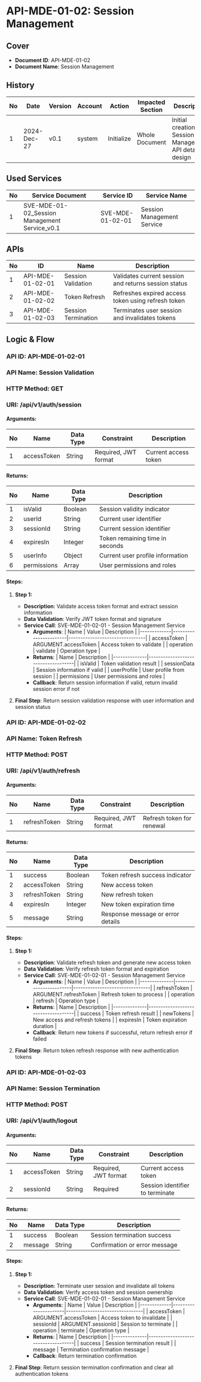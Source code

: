 # API-MDE-01-02: Session Management

## Cover
- **Document ID**: API-MDE-01-02
- **Document Name**: Session Management

## History

| No | Date       | Version | Account | Action     | Impacted Section | Description                           |
|----|------------|---------|---------|------------|------------------|---------------------------------------|
| 1  | 2024-Dec-27| v0.1    | system  | Initialize | Whole Document   | Initial creation of Session Management API detailed design |

## Used Services

| No | Service Document                           | Service ID     | Service Name            |
|----|-------------------------------------------|----------------|-------------------------|
| 1  | SVE-MDE-01-02_Session Management Service_v0.1 | SVE-MDE-01-02-01 | Session Management Service |

## APIs

| No | ID             | Name                | Description                                    |
|----|----------------|---------------------|------------------------------------------------|
| 1  | API-MDE-01-02-01 | Session Validation | Validates current session and returns session status |
| 2  | API-MDE-01-02-02 | Token Refresh      | Refreshes expired access token using refresh token |
| 3  | API-MDE-01-02-03 | Session Termination| Terminates user session and invalidates tokens |

## Logic & Flow

### API ID: API-MDE-01-02-01
### API Name: Session Validation
### HTTP Method: GET
### URI: /api/v1/auth/session

#### Arguments:
| No | Name         | Data Type | Constraint                    | Description                      |
|----|--------------|-----------|-------------------------------|----------------------------------|
| 1  | accessToken  | String    | Required, JWT format          | Current access token             |

#### Returns:
| No | Name         | Data Type | Description                        |
|----|--------------|-----------|------------------------------------| 
| 1  | isValid      | Boolean   | Session validity indicator         |
| 2  | userId       | String    | Current user identifier            |
| 3  | sessionId    | String    | Current session identifier         |
| 4  | expiresIn    | Integer   | Token remaining time in seconds    |
| 5  | userInfo     | Object    | Current user profile information   |
| 6  | permissions  | Array     | User permissions and roles         |

#### Steps:
1. **Step 1:**
   - **Description**: Validate access token format and extract session information
   - **Data Validation**: Verify JWT token format and signature
   - **Service Call**: SVE-MDE-01-02-01 - Session Management Service
     - **Arguments**:
       | Name        | Value                 | Description                    |
       |-------------|-----------------------|--------------------------------|
       | accessToken | ARGUMENT.accessToken  | Access token to validate       |
       | operation   | validate              | Operation type                 |
     - **Returns**:
       | Name         | Description                        |
       |--------------|------------------------------------| 
       | isValid      | Token validation result            |
       | sessionData  | Session information if valid       |
       | userProfile  | User profile from session          |
       | permissions  | User permissions and roles         |
     - **Callback**: Return session information if valid, return invalid session error if not

2. **Final Step**: Return session validation response with user information and session status

### API ID: API-MDE-01-02-02
### API Name: Token Refresh
### HTTP Method: POST
### URI: /api/v1/auth/refresh

#### Arguments:
| No | Name         | Data Type | Constraint                    | Description                      |
|----|--------------|-----------|-------------------------------|----------------------------------|
| 1  | refreshToken | String    | Required, JWT format          | Refresh token for renewal        |

#### Returns:
| No | Name         | Data Type | Description                        |
|----|--------------|-----------|------------------------------------| 
| 1  | success      | Boolean   | Token refresh success indicator    |
| 2  | accessToken  | String    | New access token                   |
| 3  | refreshToken | String    | New refresh token                  |
| 4  | expiresIn    | Integer   | New token expiration time          |
| 5  | message      | String    | Response message or error details  |

#### Steps:
1. **Step 1:**
   - **Description**: Validate refresh token and generate new access token
   - **Data Validation**: Verify refresh token format and expiration
   - **Service Call**: SVE-MDE-01-02-01 - Session Management Service
     - **Arguments**:
       | Name         | Value                  | Description                    |
       |--------------|------------------------|--------------------------------|
       | refreshToken | ARGUMENT.refreshToken  | Refresh token to process       |
       | operation    | refresh                | Operation type                 |
     - **Returns**:
       | Name         | Description                        |
       |--------------|------------------------------------| 
       | success      | Token refresh result               |
       | newTokens    | New access and refresh tokens      |
       | expiresIn    | Token expiration duration          |
     - **Callback**: Return new tokens if successful, return refresh error if failed

2. **Final Step**: Return token refresh response with new authentication tokens

### API ID: API-MDE-01-02-03
### API Name: Session Termination
### HTTP Method: POST
### URI: /api/v1/auth/logout

#### Arguments:
| No | Name         | Data Type | Constraint                    | Description                      |
|----|--------------|-----------|-------------------------------|----------------------------------|
| 1  | accessToken  | String    | Required, JWT format          | Current access token             |
| 2  | sessionId    | String    | Required                      | Session identifier to terminate  |

#### Returns:
| No | Name         | Data Type | Description                        |
|----|--------------|-----------|------------------------------------| 
| 1  | success      | Boolean   | Session termination success        |
| 2  | message      | String    | Confirmation or error message      |

#### Steps:
1. **Step 1:**
   - **Description**: Terminate user session and invalidate all tokens
   - **Data Validation**: Verify access token and session ownership
   - **Service Call**: SVE-MDE-01-02-01 - Session Management Service
     - **Arguments**:
       | Name        | Value                | Description                    |
       |-------------|----------------------|--------------------------------|
       | accessToken | ARGUMENT.accessToken | Access token to invalidate     |
       | sessionId   | ARGUMENT.sessionId   | Session to terminate           |
       | operation   | terminate            | Operation type                 |
     - **Returns**:
       | Name         | Description                        |
       |--------------|------------------------------------| 
       | success      | Session termination result         |
       | message      | Termination confirmation message   |
     - **Callback**: Return termination confirmation

2. **Final Step**: Return session termination confirmation and clear all authentication tokens
